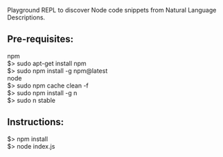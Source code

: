 Playground REPL to discover Node code snippets from Natural Language
Descriptions.

## Pre-requisites:
  npm<br>
   $> sudo apt-get install npm<br>
   $> sudo npm install -g npm@latest<br>
  node<br>
   $> sudo npm cache clean -f<br>
   $> sudo npm install -g n<br>
   $> sudo n stable<br>

## Instructions:

$> npm install<br>
$> node index.js
